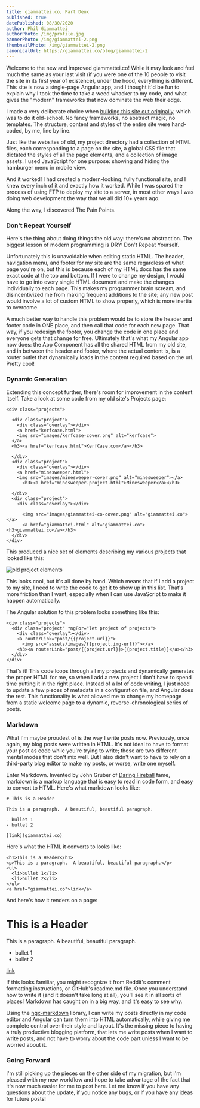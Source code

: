```yaml
---
title: giammattei.co, Part Deux
published: true
datePublished: 08/30/2020
author: Phil Giammattei
authorPhoto: /img/profile.jpg
bannerPhoto: /img/giammattei-2.png
thumbnailPhoto: /img/giammattei-2.png
canonicalUrl: https://giammattei.co/blog/giammattei-2
---
```


Welcome to the new and improved giammattei.co! While it may look and feel much the same as your last visit (if you were one of the 10 people to visit the site in its first year of existence), under the hood, everything is different. This site is now a single-page Angular app, and I thought it'd be fun to explain why I took the time to take a weed whacker to my code, and what gives the "modern" frameworks that now dominate the web their edge.

I made a very deliberate choice when [building this site out originally](./giammattei), which was to do it old-school. No fancy frameworks, no abstract magic, no templates. The structure, content and styles of the entire site were hand-coded, by me, line by line.

Just like the websites of old, my project directory had a collection of HTML files, each corresponding to a page on the site, a global CSS file that dictated the styles of all the page elements, and a collection of image assets. I used JavaScript for one purpose: showing and hiding the hamburger menu in mobile view.

And it worked! I had created a modern-looking, fully functional site, and I knew every inch of it and exactly how it worked. While I was spared the process of using FTP to deploy my site to a server, in most other ways I was doing web development the way that we all did 10+ years ago.

Along the way, I discovered The Pain Points.

### Don't Repeat Yourself

Here's the thing about doing things the old way: there's no abstraction. The biggest lesson of modern programming is DRY: Don't Repeat Yourself.

Unfortunately this is unavoidable when editing static HTML. The header, navigation menu, and footer for my site are the same regardless of what page you're on, but this is because each of my HTML docs has the same exact code at the top and bottom. If I were to change my design, I would have to go into every single HTML document and make the changes individually to each page. This makes my programmer brain scream, and disincentivized me from making frequent additions to the site; any new post would involve a lot of custom HTML to show properly, which is more inertia to overcome.

A much better way to handle this problem would be to store the header and footer code in ONE place, and then call that code for each new page. That way, if you redesign the footer, you change the code in one place and everyone gets that change for free. Ultimately that's what my Angular app now does: the App Component has all the shared HTML from my old site, and in between the header and footer, where the actual content is, is a router outlet that dynamically loads in the content required based on the url. Pretty cool!

### Dynamic Generation

Extending this concept further, there's room for improvement in the content itself. Take a look at some code from my old site's Projects page:

```
<div class="projects">

  <div class="project">
    <div class="overlay"></div>
    <a href="kerfcase.html">
    <img src="images/kerfcase-cover.png" alt="kerfcase">
  </a>
  <h3><a href="kerfcase.html">KerfCase.com</a></h3>

  </div>
  <div class="project">
    <div class="overlay"></div>
    <a href="minesweeper.html">
    <img src="images/minesweeper-cover.png" alt="minesweeper"></a>
      <h3><a href="minesweeper-project.html">Minesweeper</a></h3>

  </div>
  <div class="project">
    <div class="overlay"></div>

      <img src="images/giammattei-co-cover.png" alt="giammattei.co"></a>
      <a href="giammattei.html" alt="giammattei.co"><h3>giammattei.co</a></h3>
  </div>
</div>
```

This produced a nice set of elements describing my various projects that looked like this:

![old project elements](assets/images/old-projects.png)

This looks cool, but it's all done by hand. Which means that if I add a project to my site, I need to write the code to get it to show up in this list. That's more friction than I want, especially when I can use JavaScript to make it happen automatically.

The Angular solution to this problem looks something like this:

```
<div class="projects">
  <div class="project" *ngFor="let project of projects">
    <div class="overlay"></div>
    <a routerLink="post/{{project.url}}">
      <img src="assets/images/{{project.img-url}}"></a>
    <h3><a routerLink="post/{{project.url}}>{{project.title}}</a></h3>
  </div>
</div>
```

That's it! This code loops through all my projects and dynamically generates the proper HTML for me, so when I add a new project I don't have to spend time putting it in the right place. Instead of a lot of code writing, I just need to update a few pieces of metadata in a configuration file, and Angular does the rest. This functionality is what allowed me to change my homepage from a static welcome page to a dynamic, reverse-chronological series of posts.

### Markdown

What I'm maybe proudest of is the way I write posts now. Previously, once again, my blog posts were written in HTML. It's not ideal to have to format your post as code while you're trying to write; those are two different mental modes that don't mix well. But I also didn't want to have to rely on a third-party blog editor to make my posts, or worse, write one myself.

Enter Markdown. Invented by John Gruber of [Daring Fireball](daringfireball.net) fame, markdown is a markup language that is easy to read in code form, and easy to convert to HTML. Here's what markdown looks like:

```
# This is a Header

This is a paragraph.  A beautiful, beautiful paragraph.

- bullet 1
- bullet 2

[link](giammattei.co)
```

Here's what the HTML it converts to looks like:

```
<h1>This is a Header</h1>
<p>This is a paragraph.  A beautiful, beautiful paragraph.</p>
<ul>
  <li>bullet 1</li>
  <li>bullet 2</li>
</ul>
<a href="giammattei.co">link</a>
```

And here's how it renders on a page:

# This is a Header

This is a paragraph. A beautiful, beautiful paragraph.

- bullet 1
- bullet 2

[link](giammattei.co)

If this looks familiar, you might recognize it from Reddit's comment formatting instructions, or GitHub's readme.md file. Once you understand how to write it (and it doesn't take long at all), you'll see it in all sorts of places! Markdown has caught on in a big way, and it's easy to see why.

Using the [ngx-markdown](https://www.npmjs.com/package/ngx-markdown) library, I can write my posts directly in my code editor and Angular can turn them into HTML automatically, while giving me complete control over their style and layout. It's the missing piece to having a truly productive blogging platform, that lets me write posts when I want to write posts, and not have to worry about the code part unless I want to be worried about it.

### Going Forward

I'm still picking up the pieces on the other side of my migration, but I'm pleased with my new workflow and hope to take advantage of the fact that it's now much easier for me to post here. Let me know if you have any questions about the update, if you notice any bugs, or if you have any ideas for future posts!
